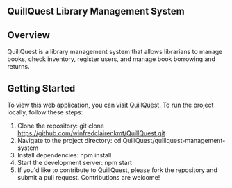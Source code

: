 ## QuillQuest Library Management System
## Overview
QuillQuest is a library management system that allows librarians to manage books, check inventory, register users, and manage book borrowing and returns.

## Getting Started
To view this web application, you can visit [QuillQuest](https://winfredclairenkmt.github.io/QuillQuest/).
To run the project locally, follow these steps:
1. Clone the repository:
   git clone https://github.com/winfredclairenkmt/QuillQuest.git
2. Navigate to the project directory:
   cd QuillQuest/quillquest-management-system
3. Install dependencies:
   npm install
4. Start the development server:
   npm start
5. If you'd like to contribute to QuillQuest, please fork the repository and submit a pull request. Contributions are welcome!
